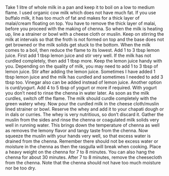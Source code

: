 Take 1 litre of whole milk in a pan and keep it to boil on a low to medium flame. I used organic cow milk which does not have much fat. If you use buffalo milk, it has too much of fat and makes for a thick layer of malai/cream floating on top. You have to remove the thick layer of malai, before you proceed with the making of chenna.
So when the milk is heating up, line a strainer or bowl with a cheese cloth or muslin. Keep on stirring the milk at intervals so that the froth is not formed on top and the base does not get browned or the milk solids get stuck to the bottom.
 When the milk comes to a boil, then reduce the flame to its lowest. Add 1 to 3 tbsp lemon juice. First add 1 tbsp lemon juice and stir very well. If the milk has not curdled completely, then add 1 tbsp more. Keep the lemon juice handy with you. Depending on the quality of milk, you may need to add 1 to 3 tbsp of lemon juice. Stir after adding the lemon juice. Sometimes I have added 1 tbsp lemon juice and the milk has curdled and sometimes I needed to add 3 tbsp too. Vinegar also can be added instead of lemon juice. Another option is curd/yogurt. Add 4 to 5 tbsp of yogurt or more if required. With yogurt you don’t need to rinse the chenna in water later.
 As soon as the milk curdles, switch off the flame. The milk should curdle completely with the green watery whey.
 Now pour the curdled milk in the cheese cloth/muslin lined strainer or bowl. Reserve the whey and add it to your chapati dough or in dals or curries. The whey is very nutritious, so don’t discard it.
  Gather the muslin from the sides and rinse the chenna or coagulated milk solids very well in running water. This brings down the temperature of chenna as well as removes the lemony flavor and tangy taste from the chenna.
  Now squeeze the muslin with your hands very well, so that excess water is drained from the chenna. Remember there should not be excess water or moisture in the chenna as then the rasgulla will break when cooking.
   Place a heavy weight on the chenna for 7 to 8 minutes. You can also hang the chenna for about 30 minutes.
   After 7 to 8 minutes, remove the cheesecloth from the chenna. Note that the chenna should not have too much moisture nor be too dry.
